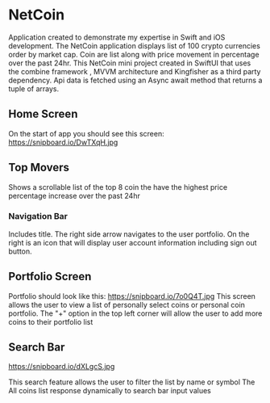 # NetCoin

Application created to demonstrate my expertise in Swift and iOS development. 
The NetCoin application displays list of 100 crypto currencies order by market cap. Coin are list along with price movement in percentage over the past 24hr.
This NetCoin mini project created in SwiftUI that uses the combine framework , MVVM architecture and Kingfisher as a third party dependency.
Api data is fetched using an Async await method that returns a tuple of arrays.


## Home Screen
On the start of app you should see this screen:
https://snipboard.io/DwTXqH.jpg
## Top Movers 
Shows a scrollable list of the top 8 coin the have the highest price percentage increase over the past 24hr

### Navigation Bar
Includes title. The right side arrow navigates to the user portfolio.
On the right is an icon that will display user account information including sign out button.


## Portfolio Screen
Portfolio should look like this: 
https://snipboard.io/7o0Q4T.jpg
This screen allows the user to view a list of personally select coins or personal coin portfolio.
The "+" option in the top left corner will allow the user to add more coins to their portfolio list

## Search Bar
https://snipboard.io/dXLgcS.jpg

This search feature allows the user to filter the list by name or symbol
The All coins list response dynamically to search bar input values
